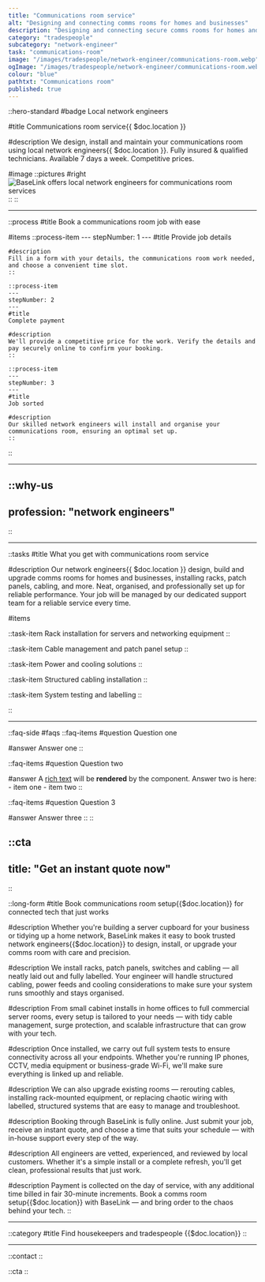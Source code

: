 ```yaml
---
title: "Communications room service"
alt: "Designing and connecting comms rooms for homes and businesses"
description: "Designing and connecting secure comms rooms for homes and businesses"
category: "tradespeople"
subcategory: "network-engineer"
task: "communications-room"
image: "/images/tradespeople/network-engineer/communications-room.webp"
ogImage: "/images/tradespeople/network-engineer/communications-room.webp"
colour: "blue"
pathtxt: "Communications room"
published: true
---
```


::hero-standard
#badge
Local network engineers

#title
Communications room service{{ $doc.location }}

#description
We design, install and maintain your communications room using local network engineers{{ $doc.location }}. Fully insured & qualified technicians. Available 7 days a week. Competitive prices.

#image
    ::pictures
    #right
    ![BaseLink offers local network engineers for communications room services](/images/tradespeople/network-engineer/communications-room.webp)
    ::
::

---

::process
#title
Book a communications room job with ease

#items
    ::process-item
    ---
    stepNumber: 1
    ---
    #title
    Provide job details

    #description
    Fill in a form with your details, the communications room work needed, and choose a convenient time slot.
    ::
    
    ::process-item
    ---
    stepNumber: 2
    ---
    #title
    Complete payment

    #description
    We'll provide a competitive price for the work. Verify the details and pay securely online to confirm your booking.
    ::

    ::process-item
    ---
    stepNumber: 3
    ---
    #title
    Job sorted

    #description
    Our skilled network engineers will install and organise your communications room, ensuring an optimal set up.
    ::
::

---

::why-us
---
profession: "network engineers"
---
::

---

::tasks
#title
What you get with communications room service

#description
Our network engineers{{ $doc.location }} design, build and upgrade comms rooms for homes and businesses, installing racks, patch panels, cabling, and more. Neat, organised, and professionally set up for reliable performance. Your job will be managed by our dedicated support team for a reliable service every time.

#items

  ::task-item
  Rack installation for servers and networking equipment
  ::

  ::task-item
  Cable management and patch panel setup
  ::

  ::task-item
  Power and cooling solutions
  ::

  ::task-item
  Structured cabling installation
  ::

  ::task-item
  System testing and labelling
  ::

::

---

::faq-side
#faqs
  ::faq-items
  #question
  Question one

  #answer
  Answer one
  ::

  ::faq-items
  #question
  Question two

  #answer
  A [rich text](/services/commercial-cleaning) will be **rendered** by the component.
  Answer two is here:
    - item one
    - item two
  ::

  ::faq-items
  #question
  Question 3

  #answer
  Answer three
  ::
::

::cta
---
title: "Get an instant quote now"
---
::

::long-form
#title
Book communications room setup{{$doc.location}} for connected tech that just works

#description
Whether you're building a server cupboard for your business or tidying up a home network, BaseLink makes it easy to book trusted network engineers{{$doc.location}} to design, install, or upgrade your comms room with care and precision.

#description
We install racks, patch panels, switches and cabling — all neatly laid out and fully labelled. Your engineer will handle structured cabling, power feeds and cooling considerations to make sure your system runs smoothly and stays organised.

#description
From small cabinet installs in home offices to full commercial server rooms, every setup is tailored to your needs — with tidy cable management, surge protection, and scalable infrastructure that can grow with your tech.

#description
Once installed, we carry out full system tests to ensure connectivity across all your endpoints. Whether you're running IP phones, CCTV, media equipment or business-grade Wi-Fi, we'll make sure everything is linked up and reliable.

#description
We can also upgrade existing rooms — rerouting cables, installing rack-mounted equipment, or replacing chaotic wiring with labelled, structured systems that are easy to manage and troubleshoot.

#description
Booking through BaseLink is fully online. Just submit your job, receive an instant quote, and choose a time that suits your schedule — with in-house support every step of the way.

#description
All engineers are vetted, experienced, and reviewed by local customers. Whether it's a simple install or a complete refresh, you'll get clean, professional results that just work.

#description
Payment is collected on the day of service, with any additional time billed in fair 30-minute increments. Book a comms room setup{{$doc.location}} with BaseLink — and bring order to the chaos behind your tech.
::

---

::category
#title
Find housekeepers and tradespeople {{$doc.location}}
::

---

::contact
::

::cta
::